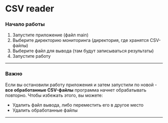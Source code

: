 # CSV reader

### Начало работы

1. Запустите приложение (файл main)
2. Выберите директорию мониторинга (директория, где хранятся CSV-файлы)
3. Выберите файл для вывода (там будут записываться результаты)
4. Запустите работу

---

### Важно

Если вы остановили работу приложения и затем запустили по новой - __все обработанные CSV-файлы__ программа начнет обрабатывать повторно. 
Чтобы избежать этого, вы можете:
* Удалить файл вывода, либо переместить его в другое место
* Удалить обработанные файлы

---
